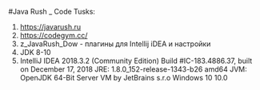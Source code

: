 #Java Rush _ Code Tusks: 
1) https://javarush.ru 
2) https://codegym.cc/
3) z_JavaRush_Dow - плагины для Intellij iDEA и настройки
4) JDK 8-10
5) IntelliJ IDEA 2018.3.2 (Community Edition)
Build #IC-183.4886.37, built on December 17, 2018
JRE: 1.8.0_152-release-1343-b26 amd64
JVM: OpenJDK 64-Bit Server VM by JetBrains s.r.o
Windows 10 10.0